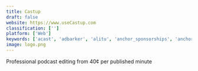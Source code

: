 ```yaml
---
title: Castup
draft: false 
website: https://www.useCastup.com
classification: ['']
platform: ['Web']
keywords: ['acast', 'adbarker', 'alitu', 'anchor_sponsorships', 'anchor.fm', 'beyondpod', 'buzzsprout', 'clyp', 'last.fm', 'listen_app', 'luminary', 'overcast', 'player_fm', 'podbean', 'podcast_addict', 'saycaster', 'simplecast', 'tidyhq', 'transistor.fm', 'zcast', 'gpodder']
image: logo.png
---
```

Professional podcast editing from 40¢ per published minute